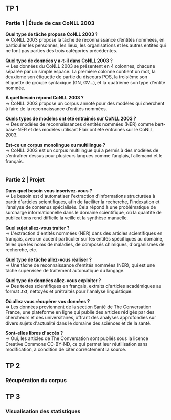 ## TP 1
### Partie 1 | Étude de cas CoNLL 2003
**Quel type de tâche propose CoNLL 2003 ?**  
⇒ CoNLL 2003 propose la tâche de reconnaissance d’entités nommées, en particulier les personnes, les lieux, les organisations et les autres entités qui ne font pas parties des trois catégories précédentes.  

**Quel type de données y a-t-il dans CoNLL 2003 ?**  
⇒ Les données du CoNLL 2003 se présentent en 4 colonnes, chacune séparée par un simple espace. La première colonne contient un mot, la deuxième son étiquette de partie du discours POS, la troisième son étiquette de groupe syntaxique (GN, GV…), et la quatrième son type d’entité nommée.  

**À quel besoin répond CoNLL 2003 ?**  
⇒ CoNLL 2003 propose un corpus annoté pour des modèles qui cherchent à faire de la reconnaissance d’entités nommées.  

**Quels types de modèles ont été entraînés sur CoNLL 2003 ?**  
⇒ Des modèles de reconnaissances d’entités nommées (NER) comme bert-base-NER et des modèles utilisant Flair ont été entrainés sur le CoNLL 2003.  

**Est-ce un corpus monolingue ou multilingue ?**  
⇒ CoNLL 2003 est un corpus multilingue qui a permis à des modèles de s’entraîner dessus pour plusieurs langues comme l’anglais, l’allemand et le français.  
#
### Partie 2 | Projet   
**Dans quel besoin vous inscrivez-vous ?**  
⇒ Le besoin est d'automatiser l'extraction d'informations structurées à partir d'articles scientifiques, afin de faciliter la recherche, l'indexation et l'analyse de contenus spécialisés. Cela répond à une problématique de surcharge informationnelle dans le domaine scientifique, où la quantité de publications rend difficile la veille et la synthèse manuelle.  

**Quel sujet allez-vous traiter ?**  
⇒ L'extraction d'entités nommées (NER) dans des articles scientifiques en français, avec un accent particulier sur les entités spécifiques au domaine, telles que les noms de maladies, de composés chimiques, d'organismes de recherche, etc.  

**Quel type de tâche allez-vous réaliser ?**  
⇒  Une tâche de reconnaissance d'entités nommées (NER), qui est une tâche supervisée de traitement automatique du langage.  

**Quel type de données allez-vous exploiter ?**  
⇒ Des textes scientifiques en français, extraits d'articles académiques au format .txt, nettoyés et prétraités pour l'analyse linguistique.  

**Où allez vous récupérer vos données ?**  
⇒ Les données proviennent de la section Santé de The Conversation France, une plateforme en ligne qui publie des articles rédigés par des chercheurs et des universitaires, offrant des analyses approfondies sur divers sujets d'actualité dans le domaine des sciences et de la santé.  

**Sont-elles libres d'accès ?**  
⇒ Oui, les articles de The Conversation sont publiés sous la licence Creative Commons CC-BY-ND, ce qui permet leur réutilisation sans modification, à condition de citer correctement la source.  
   
## TP 2
### Récupération du corpus

## TP 3
### Visualisation des statistiques

